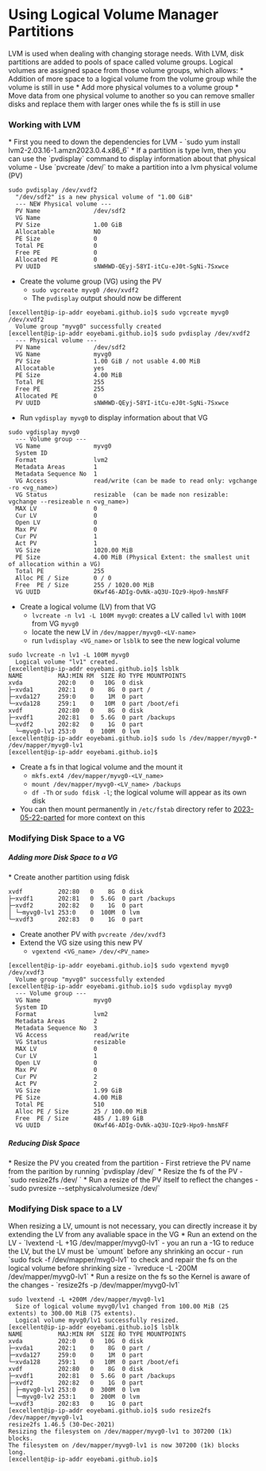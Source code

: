 <h1>Using Logical Volume Manager Partitions</h1>
LVM is used when dealing with changing storage needs. With LVM, disk partitions are added to pools of space called volume groups. Logical volumes are assigned space from those volume groups, which allows:
* Addition of more space to a logical volume from the volume group while the volume is still in use 
* Add more physical volumes to a volume group
* Move data from one physical volume to another so you can remove smaller disks and replace them with larger ones while the fs is still in use
<h3>Working with LVM</h3>
* First you need to down the dependencies for LVM
  - `sudo yum install lvm2-2.03.16-1.amzn2023.0.4.x86_6`
* If a partition is type lvm, then you can use the `pvdisplay` command to display information about that physical volume
  - Use `pvcreate /dev/<disk_partition>` to make a partition into a lvm physical volume (PV)

```
sudo pvdisplay /dev/xvdf2
  "/dev/sdf2" is a new physical volume of "1.00 GiB"
  --- NEW Physical volume ---
  PV Name               /dev/sdf2
  VG Name
  PV Size               1.00 GiB
  Allocatable           NO
  PE Size               0   
  Total PE              0
  Free PE               0
  Allocated PE          0
  PV UUID               sNWHWD-QEyj-58YI-itCu-eJ0t-SgNi-7Sxwce
```

* Create the volume group (VG) using the PV
  - `sudo vgcreate myvg0 /dev/xvdf2`
  - The `pvdisplay` output should now be different 

```
[excellent@ip-ip-addr eoyebami.github.io]$ sudo vgcreate myvg0 /dev/xvdf2
  Volume group "myvg0" successfully created
[excellent@ip-ip-addr eoyebami.github.io]$ sudo pvdisplay /dev/xvdf2
  --- Physical volume ---
  PV Name               /dev/sdf2
  VG Name               myvg0
  PV Size               1.00 GiB / not usable 4.00 MiB
  Allocatable           yes
  PE Size               4.00 MiB
  Total PE              255
  Free PE               255
  Allocated PE          0
  PV UUID               sNWHWD-QEyj-58YI-itCu-eJ0t-SgNi-7Sxwce
```

* Run `vgdisplay myvg0` to display information about that VG

```
sudo vgdisplay myvg0
  --- Volume group ---
  VG Name               myvg0
  System ID
  Format                lvm2
  Metadata Areas        1
  Metadata Sequence No  1
  VG Access             read/write (can be made to read only: vgchange -ro <vg_name>)
  VG Status             resizable  (can be made non resizable: vgchange --resizeable n <vg_name>)
  MAX LV                0
  Cur LV                0
  Open LV               0
  Max PV                0
  Cur PV                1
  Act PV                1
  VG Size               1020.00 MiB
  PE Size               4.00 MiB (Physical Extent: the smallest unit of allocation within a VG)
  Total PE              255
  Alloc PE / Size       0 / 0
  Free  PE / Size       255 / 1020.00 MiB
  VG UUID               0Kwf46-ADIg-OvNk-aQ3U-IQz9-Hpo9-hmsNFF
```

* Create a logical volume (LV) from that VG
  - `lvcreate -n lv1 -L 100M myvg0`: creates a LV called `lvl` with `100M` from VG `myvg0`
  - locate the new LV in `/dev/mapper/myvg0-<LV-name>`
  - run `lvdisplay <VG_name>` or `lsblk` to see the new logical volume

```
sudo lvcreate -n lv1 -L 100M myvg0
  Logical volume "lv1" created.
[excellent@ip-ip-addr eoyebami.github.io]$ lsblk
NAME          MAJ:MIN RM  SIZE RO TYPE MOUNTPOINTS
xvda          202:0    0   10G  0 disk
├─xvda1       202:1    0    8G  0 part /
├─xvda127     259:0    0    1M  0 part
└─xvda128     259:1    0   10M  0 part /boot/efi
xvdf          202:80   0    8G  0 disk
├─xvdf1       202:81   0  5.6G  0 part /backups
└─xvdf2       202:82   0    1G  0 part
  └─myvg0-lv1 253:0    0  100M  0 lvm
[excellent@ip-ip-addr eoyebami.github.io]$ sudo ls /dev/mapper/myvg0-*
/dev/mapper/myvg0-lv1
[excellent@ip-ip-addr eoyebami.github.io]$
```

* Create a fs in that logical volume and the mount it 
  - `mkfs.ext4 /dev/mapper/myvg0-<LV_name>`
  - `mount /dev/mapper/myvg0-<LV_name> /backups`
  - `df -Th` or `sudo fdisk -l`; the logical volume will appear as its own disk
* You can then mount permanently in `/etc/fstab` directory refer to [2023-05-22-parted](2023-05-22-parted.md) for more context on this
<h3>Modifying Disk Space to a VG</h3>
<h5>Adding more Disk Space to a VG</h5>
* Create another partition using fdisk

```
xvdf          202:80   0    8G  0 disk
├─xvdf1       202:81   0  5.6G  0 part /backups
├─xvdf2       202:82   0    1G  0 part
│ └─myvg0-lv1 253:0    0  100M  0 lvm
└─xvdf3       202:83   0    1G  0 part
```

* Create another PV with `pvcreate /dev/xvdf3`
* Extend the VG size using this new PV
  - `vgextend <VG_name> /dev/<PV_name>`

```
[excellent@ip-ip-addr eoyebami.github.io]$ sudo vgextend myvg0 /dev/xvdf3
  Volume group "myvg0" successfully extended
[excellent@ip-ip-addr eoyebami.github.io]$ sudo vgdisplay myvg0
  --- Volume group ---
  VG Name               myvg0
  System ID
  Format                lvm2
  Metadata Areas        2
  Metadata Sequence No  3
  VG Access             read/write
  VG Status             resizable
  MAX LV                0
  Cur LV                1
  Open LV               0
  Max PV                0
  Cur PV                2
  Act PV                2
  VG Size               1.99 GiB
  PE Size               4.00 MiB
  Total PE              510
  Alloc PE / Size       25 / 100.00 MiB
  Free  PE / Size       485 / 1.89 GiB
  VG UUID               0Kwf46-ADIg-OvNk-aQ3U-IQz9-Hpo9-hmsNFF
```

<h5>Reducing Disk Space</h5>
* Resize the PV you created from the partition
  - First retrieve the PV name from the parition by running `pvdisplay /dev/<partition_name>`
* Resize the fs of the PV
  - `sudo resize2fs /dev/<PV_name> <new_size>`
* Run a resize of the PV itself to reflect the changes
  - `sudo pvresize --setphysicalvolumesize <new_size> /dev/<PV_name>`
<h3>Modifying Disk space to a LV</h3>
When resizing a LV, umount is not necessary, you can directly increase it by extending the LV from any avaliable space in the VG
* Run an extend on the LV
  - `lvextend -L +1G /dev/mapper/myvg0-lv1`
  - you an run a -1G to reduce the LV, but the LV must be `umount` before any shrinking an occur
    - run `sudo fsck -f /dev/mapper/mvg0-lv1` to check and repair the fs on the logical volume before shrinking size
    - `lvreduce -L -200M /dev/mapper/myvg0-lv1`
* Run a resize on the fs so the Kernel is aware of the changes
  - `resize2fs -p /dev/mapper/myvg0-lv1`

```
sudo lvextend -L +200M /dev/mapper/myvg0-lv1
  Size of logical volume myvg0/lv1 changed from 100.00 MiB (25 extents) to 300.00 MiB (75 extents).
  Logical volume myvg0/lv1 successfully resized.
[excellent@ip-ip-addr eoyebami.github.io]$ lsblk
NAME          MAJ:MIN RM  SIZE RO TYPE MOUNTPOINTS
xvda          202:0    0   10G  0 disk
├─xvda1       202:1    0    8G  0 part /
├─xvda127     259:0    0    1M  0 part
└─xvda128     259:1    0   10M  0 part /boot/efi
xvdf          202:80   0    8G  0 disk
├─xvdf1       202:81   0  5.6G  0 part /backups
├─xvdf2       202:82   0    1G  0 part
│ ├─myvg0-lv1 253:0    0  300M  0 lvm
│ └─myvg0-lv2 253:1    0  200M  0 lvm
└─xvdf3       202:83   0    1G  0 part
[excellent@ip-ip-addr eoyebami.github.io]$ sudo resize2fs /dev/mapper/myvg0-lv1
resize2fs 1.46.5 (30-Dec-2021)
Resizing the filesystem on /dev/mapper/myvg0-lv1 to 307200 (1k) blocks.
The filesystem on /dev/mapper/myvg0-lv1 is now 307200 (1k) blocks long.
[excellent@ip-ip-addr eoyebami.github.io]$
```
